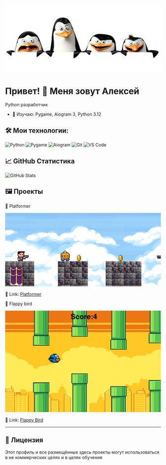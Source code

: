 ![Мой баннер](movies_0036_5846.jpg)



# Привет! 👋 Меня зовут Алексей

Python разработчик

- 🌱 Изучаю: Pygame, Aiogram 3, Python 3.12


## 🛠️ Мои технологии:

![Python](https://img.shields.io/badge/-Python-333333?style=flat&logo=python)
![Pygame](https://img.shields.io/badge/-Pygame-3766AB?style=flat&logo=pygame)
![Aiogram](https://img.shields.io/badge/-Aiogram-2CA5E0?style=flat)
![Git](https://img.shields.io/badge/-Git-F05032?style=flat&logo=git)
![VS Code](https://img.shields.io/badge/-VS%20Code-007ACC?style=flat&logo=visual-studio-code)

## 📈 GitHub Статистика

![GitHub Stats](https://github-readme-stats.vercel.app/api?username=AlexeyTsekun2011&show_icons=true&theme=default)

## 🖼️ Проекты

📌 Platformer
   
![Демо](Platformerdemo.png)
   
🔗 Link: [Platformer](https://github.com/AlexeyTsekun2011/Platformer)

📌 Flappy bird 
   
![Демо](Flappydemo.png)
   
🔗 Link: [Flappy Bird](https://github.com/AlexeyTsekun2011/Flappy-Bird)


---

## 📄 Лицензия

Этот профиль и все размещённые здесь проекты могут использоваться в не коммерческих целях и в целях обучения
